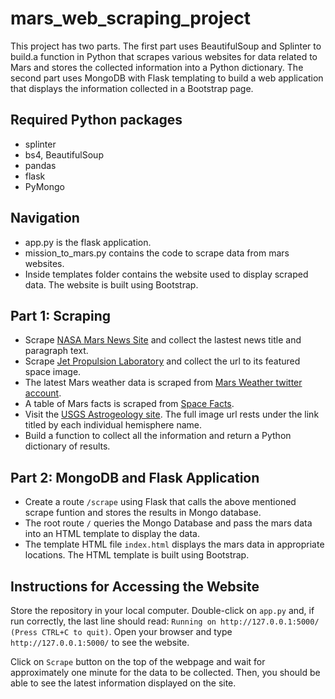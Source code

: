 # mars_web_scraping_project

This project has two parts. The first part uses BeautifulSoup and Splinter to build.a function in Python that scrapes various websites for data related to Mars and stores the collected information into a Python dictionary. The second part uses MongoDB with Flask templating to build a web application that displays the information collected in a Bootstrap page.

## Required Python packages

- splinter
- bs4, BeautifulSoup
- pandas
- flask
- PyMongo

## Navigation
- app.py is the flask application.
- mission_to_mars.py contains the code to scrape data from mars websites.
- Inside templates folder contains the website used to display scraped data. The website is built using Bootstrap.

## Part 1: Scraping

- Scrape [NASA Mars News Site](https://mars.nasa.gov/news/?page=0&per_page=40&order=publish_date+desc%2Ccreated_at+desc&search=&category=19%2C165%2C184%2C204&blank_scope=Latest) and collect the lastest news title and paragraph text.
- Scrape [Jet Propulsion Laboratory](https://www.jpl.nasa.gov/spaceimages/?search=&category=Mars) and collect the url to its featured space image.
- The latest Mars weather data is scraped from [Mars Weather twitter account](https://twitter.com/marswxreport?lang=en).
- A table of Mars facts is scraped from [Space Facts](https://space-facts.com/mars/).
- Visit the [USGS Astrogeology site](https://astrogeology.usgs.gov/search/results?q=hemisphere+enhanced&k1=target&v1=Mars). The full image url rests under the link titled by each individual hemisphere name.
- Build a function to collect all the information and return a Python dictionary of results.

## Part 2: MongoDB and Flask Application

- Create a route `/scrape` using Flask that calls the above mentioned scrape funtion and stores the results in Mongo database.
- The root route `/` queries the Mongo Database and pass the mars data into an HTML template to display the data.
- The template HTML file `index.html` displays the mars data in appropriate locations. The HTML template is built using Bootstrap.

## Instructions for Accessing the Website

Store the repository in your local computer. Double-click on `app.py` and, if run correctly, the last line should read: `Running on http://127.0.0.1:5000/ (Press CTRL+C to quit)`. Open your browser and type `http://127.0.0.1:5000/` to see the website.

Click on `Scrape` button on the top of the webpage and wait for approximately one minute for the data to be collected. Then, you should be able to see the latest information displayed on the site.

